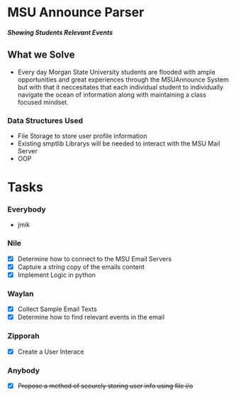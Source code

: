 # MSU Announce Parser
#### _Showing Students Relevant Events_

## What we Solve
* Every day Morgan State University students are flooded with ample opportunities and great experiences through the MSUAnnounce System but with that it neccesitates that each individual student to individually navigate the ocean of information along with maintaining a class focused mindset.

### Data Structures Used
* File Storage to store user profile information 
* Existing smptlib Librarys will be needed to interact with the MSU Mail Server
* OOP
# Tasks 
### Everybody
*  jmik
### Nile 
* [x] Determine how to connect to the MSU Email Servers
* [x] Capture a string copy of the emails content
* [x] Implement Logic in python

### Waylan 
* [x] Collect Sample Email Texts
* [x] Determine how to find relevant events in the email

### Zipporah
* [x] Create a User Interace 

### Anybody 
* [x] <del>Propose a method of securely storing user info using file i/o</del>
